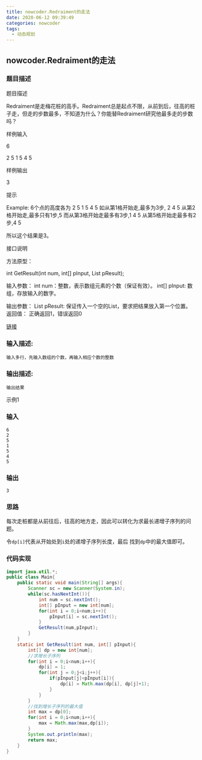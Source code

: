 ```yaml
---
title: nowcoder.Redraiment的走法
date: 2020-06-12 09:39:49
categories: nowcoder
tags:
  - 动态规划
---
```


## nowcoder.Redraiment的走法

### 题目描述

题目描述 

  Redraiment是走梅花桩的高手。Redraiment总是起点不限，从前到后，往高的桩子走，但走的步数最多，不知道为什么？你能替Redraiment研究他最多走的步数吗？ 

 

样例输入

6

2 5 1 5 4 5

 

样例输出

3

 

提示

Example: 
6个点的高度各为 2 5 1 5 4 5 
如从第1格开始走,最多为3步, 2 4 5 
从第2格开始走,最多只有1步,5 
而从第3格开始走最多有3步,1 4 5 
从第5格开始走最多有2步,4 5

所以这个结果是3。

 

接口说明

方法原型：

  int GetResult(int num, int[] pInput, List pResult);

输入参数：
  int num：整数，表示数组元素的个数（保证有效）。
  int[] pInput: 数组，存放输入的数字。

输出参数：
  List pResult: 保证传入一个空的List，要求把结果放入第一个位置。
返回值：
 正确返回1，错误返回0

 [链接](https://www.nowcoder.com/practice/24e6243b9f0446b081b1d6d32f2aa3aa?tpId=37&&tqId=21326&rp=1&ru=/activity/oj&qru=/ta/huawei/question-ranking)

<!--more-->

### 输入描述:

```
输入多行，先输入数组的个数，再输入相应个数的整数
```

### 输出描述:

```
输出结果
```

示例1

### 输入

```
6
2
5
1
5
4
5
```

### 输出

```
3
```



### 思路

每次走桩都是从前往后，往高的地方走，因此可以转化为求最长递增子序列的问题。

令`dp[i]`代表从开始处到`i`处的递增子序列长度，最后 找到`dp`中的最大值即可。



### 代码实现

```java
import java.util.*;
public class Main{
    public static void main(String[] args){
        Scanner sc = new Scanner(System.in);
        while(sc.hasNextInt()){
            int num = sc.nextInt();
            int[] pInput = new int[num];
            for(int i = 0;i<num;i++){
                pInput[i] = sc.nextInt();
            }
            GetResult(num,pInput);
        }
    }
    static int GetResult(int num, int[] pInput){
        int[] dp = new int[num];
        //求增长子序列
        for(int i = 0;i<num;i++){
            dp[i] = 1;
            for(int j = 0;j<i;j++){
                if(pInput[j]<pInput[i]){
                    dp[i] = Math.max(dp[i], dp[j]+1);
                }
            }
        }
        //找到增长子序列的最大值
        int max = dp[0];
        for(int i = 0;i<num;i++){
            max = Math.max(max,dp[i]);
        }
        System.out.println(max);
        return max;
    }
}
```

